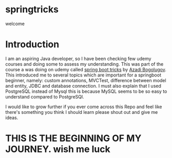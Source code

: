 # springtricks
welcome
# Introduction
I am an aspiring Java developer,  so I have been checking few udemy courses and doing some to assess my understanding.  This was part of the course a was doing on udemy called [spring boot tricks](https://www.udemy.com/course-dashboard-redirect/?course_id=2807757) by [Azadi Bogolugov](https://www.linkedin.com/in/azadibogolubov).  This introduced me to several topics which are important for a springboot beginner, namely: custom annotations, MVCTest, difference between model and entity,  JDBC and database connection.  I must also explain that I used PostgreSQL instead of Mysql this is because MySQL seems to be so easy to understand compared to PostgreSQl.  

I would like to grow further if you ever come across this Repo and feel like there's something you think I should learn please shout out and give me ideas.

# THIS IS THE BEGINNING OF MY JOURNEY.  **wish me luck**
